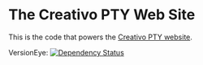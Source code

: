 # The Creativo PTY Web Site

This is the code that powers the [Creativo PTY website][site].

VersionEye: [![Dependency Status](https://www.versioneye.com/user/projects/57180f06fcd19a0051855f82/badge.svg?style=flat)](https://www.versioneye.com/user/projects/57180f06fcd19a0051855f82)

[site]: http://creativopty.com "Creativo PTY"
